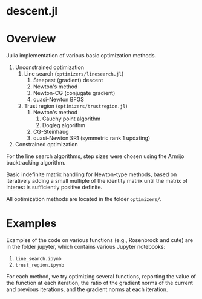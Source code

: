 # descent.jl

# Overview
Julia implementation of various basic optimization methods.

1. Unconstrained optimization
    1. Line search (`optimizers/linesearch.jl`)
        1. Steepest (gradient) descent
        2. Newton's method
        3. Newton-CG (conjugate gradient)
        3. quasi-Newton BFGS
    2. Trust region (`optimizers/trustregion.jl`)
        1. Newton's method
            1. Cauchy point algorithm
            2. Dogleg algorithm
        2. CG-Steinhaug
        3. quasi-Newton SR1 (symmetric rank 1 updating)
2. Constrained optimization

For the line search algorithms, step sizes were chosen using the Armijo
backtracking algorithm.

Basic indefinite matrix handling for Newton-type methods, based on iteratively adding a small
multiple of the identity matrix until the matrix of interest is sufficiently
positive definite.

All optimization methods are located in the folder `optimizers/`.


# Examples

Examples of the code on various functions (e.g., Rosenbrock and cute) are in the
folder jupyter, which contains various Jupyter notebooks:

1. `line_search.ipynb`
2. `trust_region.ipynb`

For each method, we try optimizing several functions, reporting the value of the
function at each iteration, the ratio of the gradient norms of the current and
previous iterations, and the gradient norms at each iteration.

